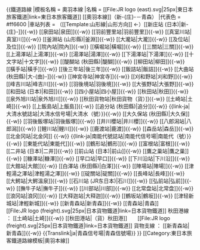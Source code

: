 {{鐵道路線
|模板名稱 = 奧羽本線
|名稱 = [[File:JR logo (east).svg|25px|東日本旅客鐵道|link=東日本旅客鐵道]] [[奧羽本線]]（新-{庄}-－青森）
|代表色 = #ff6600
|車站列表 = （[[Template:山形線|山形方向]] ←）[[新庄站 (日本)|新-{庄}-]]{{-w}} [[泉田站|泉田]]{{-w}} [[羽前豐里站|羽前豐里]]{{-w}} [[真室川站|真室川]]{{-w}} [[釜淵站 (山形縣)|釜淵]]{{-w}} [[大瀧站|大瀧]]{{-w}} [[及位站|及位]]{{-w}} [[院內站|院內]]{{-w}} [[橫堀站|橫堀]]{{-w}} [[三關站|三關]]{{-w}} [[上湯澤站|上湯澤]]{{-w}} [[湯澤站|湯澤]]{{-w}} [[下湯澤站|下湯澤]]{{-w}} [[十文字站|十文字]]{{-w}} [[醍醐站 (秋田縣)|醍醐]]{{-w}} [[柳田站|柳田]]{{-w}} [[橫手站|橫手]]{{-w}} [[後三年站|後三年]]{{-w}} [[飯詰站|飯詰]]{{-w}} [[大曲站 (秋田縣)|大-{曲}-]]{{-w}} [[神宮寺站|神宮寺]]{{-w}} [[刈和野站|刈和野]]{{-w}} [[峰吉川站|峰吉川]]{{-w}} [[羽後境站|羽後境]]{{-w}} [[大張野站|大張野]]{{-w}} [[和田站 (日本)|和田]]{{-w}} [[四小屋站|四小屋]]{{-w}} [[秋田站|秋田]]{{-w}} [[泉外旭川站|泉外旭川]]{{-w}} [[秋田貨物站|秋田貨物（貨）]]{{-w}} [[土崎站|土崎]]{{-w}} [[上飯島站|上飯島]]{{-w}} [[追分站 (秋田縣)|追分]]{{-w}} {{link-ja|大清水號誌站|大清水信号場|大清水（號）}}{{-w}} [[大久保站 (秋田縣)|大久保]]{{-w}} [[羽後飯塚站|羽後飯塚]]{{-w}} [[井川櫻站|井川櫻]]{{-w}} [[八郎潟站|八郎潟]]{{-w}} [[鲤川站|鲤川]]{{-w}} [[鹿渡站|鹿渡]]{{-w}} [[森岳站|森岳]]{{-w}} [[北金冈站|北金冈]] {{-w}} {{link-ja|南能代號誌站|南能代信号場|南能代（號）}}{{-w}} [[東能代站|東能代]]{{-w}} [[鶴形站|鶴形]]{{-w}} [[富根站|富根]]{{-w}} [[二井站 (日本)|二井]]{{-w}} [[前山站 (日本)|前山]]{{-w}} [[鷹之巢站|鷹之巢]]{{-w}} [[糠澤站|糠澤]]{{-w}} [[早口站|早口]]{{-w}} [[下川沿站|下川沿]]{{-w}} [[大館站|大館]]{{-w}} [[白澤站 (秋田縣)|白澤]]{{-w}} [[陣場站|陣場]]{{-w}} [[津輕湯之澤站|津輕湯之澤]]{{-w}} [[碇關站|碇關]]{{-w}} [[長峰站|長峰]]{{-w}} [[大鰐站|大鰐溫泉]]{{-w}} [[石川站 (JR东日本)|石川]]{{-w}} [[弘前站|弘前]]{{-w}} [[撫牛子站|撫牛子]]{{-w}} [[川部站|川部]]{{-w}} [[北常盘站|北常盘]]{{-w}} [[浪冈站|浪冈]]{{-w}} [[大释迦站|大释迦]]{{-w}} [[鶴坂站|鶴坂]]{{-w}} [[津轻新城站|津輕新城]]{{-w}} [[新青森站|新青森]]{{-w}} [[青森站|青森]]<br>
[[File:JR logo (freight).svg|25px|日本貨物鐵道|link=日本貨物鐵道]] 秋田港線 ： [[土崎站|土崎]]{{-w}} [[秋田港站|（貨）秋田港]]　　[[File:JR logo (freight).svg|25px|日本貨物鐵道|link=日本貨物鐵道]] 貨物支線 ： [[新青森站|新青森]]{{-w}} {{Translink|ja|青森信号場|青森信號場}}
}}<noinclude>
[[Category:東日本旅客鐵道路線模板|奧羽本線]]
</noinclude>